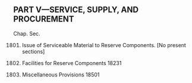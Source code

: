 PART V—SERVICE, SUPPLY, AND PROCUREMENT
----------

Chap. Sec.

1801. Issue of Serviceable Material to Reserve Components. [No present sections]

1803. Facilities for Reserve Components 18231

1805. Miscellaneous Provisions 18501